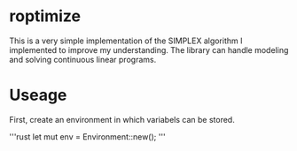 # roptimize
This is a very simple implementation of the SIMPLEX algorithm I implemented to improve my understanding. The library can handle modeling and solving continuous linear programs.

# Useage
First, create an environment in which variabels can be stored.

'''rust
let mut env = Environment::new();
'''

